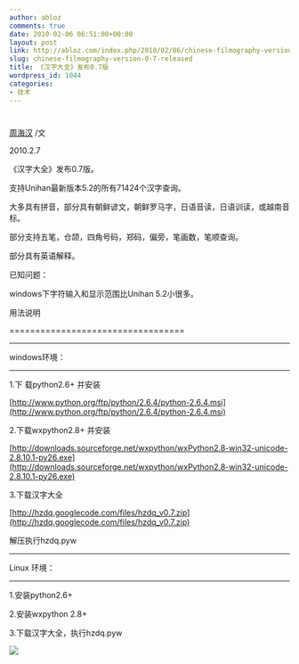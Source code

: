 ```yaml
---
author: abloz
comments: true
date: 2010-02-06 06:51:00+00:00
layout: post
link: http://abloz.com/index.php/2010/02/06/chinese-filmography-version-0-7-released/
slug: chinese-filmography-version-0-7-released
title: 《汉字大全》发布0.7版
wordpress_id: 1044
categories:
- 技术
---
```


#  					 				

				

 					  					  					

[周海汉](http://blog.csdn.net/ablo_zhou) /文

2010.2.7

 

《汉字大全》发布0.7版。

  


支持Unihan最新版本5.2的所有71424个汉字查询。

大多具有拼音，部分具有朝鲜谚文，朝鲜罗马字，日语音读，日语训读，或越南音标。

部分支持五笔，仓颉，四角号码，郑码，偏旁，笔画数，笔顺查询。

部分具有英语解释。

已知问题：

windows下字符输入和显示范围比Unihan 5.2小很多。

用法说明 

================================== 

--------------------

windows环境： 

-------------------- 

1.下   载python2.6+ 并安装

[http://www.python.org/ftp/python/2.6.4/python-2.6.4.msi](http://www.python.org/ftp/python/2.6.4/python-2.6.4.msi)

2.下载wxpython2.8+ 并安装

[http://downloads.sourceforge.net/wxpython/wxPython2.8-win32-unicode-2.8.10.1-py26.exe](http://downloads.sourceforge.net/wxpython/wxPython2.8-win32-unicode-2.8.10.1-py26.exe)

3.下载汉字大全

[http://hzdq.googlecode.com/files/hzdq_v0.7.zip](http://hzdq.googlecode.com/files/hzdq_v0.7.zip)

解压执行hzdq.pyw

------------------ 

Linux 环境： 

------------------ 

1.安装python2.6+ 

2.安装wxpython 2.8+ 

3.下载汉字大全，执行hzdq.pyw

  
  


![](http://img.zemanta.com/pixy.gif?x-id=229ea29c-4f68-80fe-b617-5b9249830859)
